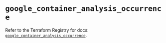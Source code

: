 # `google_container_analysis_occurrence`

Refer to the Terraform Registry for docs: [`google_container_analysis_occurrence`](https://registry.terraform.io/providers/hashicorp/google/5.22.0/docs/resources/container_analysis_occurrence).
